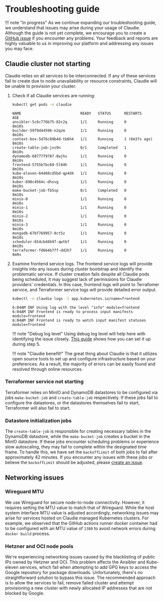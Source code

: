 # Troubleshooting guide

!!! note "In progress"
    As we continue expanding our troubleshooting guide, we understand that issues may arise during your usage of Claudie. Although the guide is not yet complete, we encourage you to create a [GitHub issue](https://github.com/berops/claudie/issues) if you encounter any problems. Your feedback and reports are highly valuable to us in improving our platform and addressing any issues you may face.

## Claudie cluster not starting
Claudie relies on all services to be interconnected. If any of these services fail to create due to node unavailability or resource constraints, Claudie will be unable to provision your cluster.

1. Check if all Claudie services are running:

    ```bash
    kubectl get pods -n claudie
    ```

    ```text
    NAME                           READY   STATUS      RESTARTS        AGE
    ansibler-5c6c776b75-82c2q      1/1     Running     0               8m10s
    builder-59f9d44596-n2qzm       1/1     Running     0               8m10s
    context-box-5d76c89b4d-tb6h4   1/1     Running     1 (6m37s ago)   8m10s
    create-table-job-jvs9n         0/1     Completed   1               8m10s
    dynamodb-68777f9787-8wjhs      1/1     Running     0               8m10s
    frontend-5755b7bc69-5l84h      1/1     Running     0               8m10s
    kube-eleven-64468cd5bd-qp4d4   1/1     Running     0               8m10s
    kuber-698c4564c-dhsvg          1/1     Running     0               8m10s
    make-bucket-job-fb5sp          0/1     Completed   0               8m10s
    minio-0                        1/1     Running     0               8m10s
    minio-1                        1/1     Running     0               8m10s
    minio-2                        1/1     Running     0               8m10s
    minio-3                        1/1     Running     0               8m10s
    mongodb-67bf769957-9ct5z       1/1     Running     0               8m10s
    scheduler-654cbd4b97-qwtbf     1/1     Running     0               8m10s
    terraformer-fd664b7ff-dd2h7    1/1     Running     0               8m9s
    ```

1. Examine frontend service logs. The frontend service logs will provide insights into any issues during cluster bootstrap and identify the problematic service. If cluster creation fails despite all Claudie pods being scheduled, it may suggest lack of permissions for Claudie providers' credentials. In this case, frontend logs will point to Terrafomer service, and Terraformer service logs will provide detailed error output.

    ```bash
    kubectl -n claudie logs -l app.kubernetes.io/name=frontend
    ```

    ```text
    6:04AM INF Using log with the level "info" module=frontend
    6:04AM INF Frontend is ready to process input manifests module=frontend
    6:04AM INF Frontend is ready to watch input manifest statuses module=frontend
    ```

    !!! note "Debug log level"
        Using debug log level will help here with identifying the issue closely. [This guide](https://docs.claudie.io/v0.4.0/getting-started/detailed-guide/#claudie-deployment) shows how you can set it up during step 5.

    !!! note "Claudie benefit!"
        The great thing about Claudie is that it utilizes open source tools to set up and configure infrastructure based on your preferences. As a result, the majority of errors can be easily found and resolved through online resources.

### Terraformer service not starting
Terraformer relies on MinIO and DynamoDB datastores to be configured via jobs `make-bucket-job` and `create-table-job` respectively. If these jobs fail to configure the datastores, or the datastores themselves fail to start, Terraformer will also fail to start.

### Datastore initialization jobs
The `create-table-job` is responsible for creating necessary tables in the DynamoDB datastore, while the `make-bucket-job` creates a bucket in the MinIO datastore. If these jobs encounter scheduling problems or experience slow autoscaling, they may fail to complete within the designated time frame. To handle this, we have set the `backoffLimit` of both jobs to fail after approximately 42 minutes. If you encounter any issues with these jobs or believe the `backoffLimit` should be adjusted, please [create an issue](https://github.com/berops/claudie/issues).

## Networking issues
### Wireguard MTU
We use Wireguard for secure node-to-node connectivity. However, it requires setting the MTU value to match that of Wireguard. While the host system interface MTU value is adjusted accordingly, networking issues may arise for services hosted on Claudie managed Kubernetes clusters. For example, we observed that the GitHub actions runner docker container had to be configured with an MTU value of `1380` to avoid network errors during `docker build` process.

### Hetzner and OCI node pools
We're experiencing networking issues caused by the blacklisting of public IPs owned by Hetzner and OCI. This problem affects the Ansibler and Kube-eleven services, which fail when attempting to add GPG keys to access the Google repository for package downloads. Unfortunately, there's no straightforward solution to bypass this issue. The recommended approach is to allow the services to fail, remove failed cluster and attempt provisioning a new cluster with newly allocated IP addresses that are not blocked by Google.
